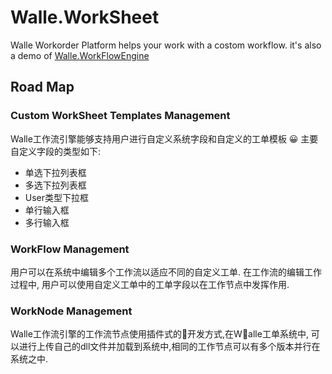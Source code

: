 # Walle.WorkSheet

Walle Workorder Platform helps your work with a costom workflow. it's also a demo of [Walle.WorkFlowEngine](https://github.com/WalleStudio/Walle.WorkFlowEngine)

## Road Map

### Custom WorkSheet Templates Management

Walle工作流引擎能够支持用户进行自定义系统字段和自定义的工单模板 😀
主要自定义字段的类型如下:

- 单选下拉列表框
- 多选下拉列表框
- User类型下拉框
- 单行输入框
- 多行输入框


### WorkFlow Management

用户可以在系统中编辑多个工作流以适应不同的自定义工单. 在工作流的编辑工作过程中, 用户可以使用自定义工单中的工单字段以在工作节点中发挥作用.

### WorkNode Management

Walle工作流引擎的工作流节点使用插件式的开发方式,在Walle工单系统中, 可以进行上传自己的dll文件并加载到系统中,相同的工作节点可以有多个版本并行在系统之中.
